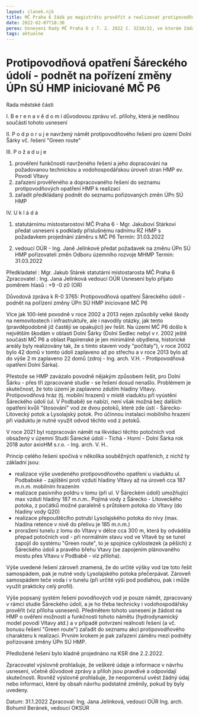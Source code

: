 ```yaml
---
layout: clanek.njk
title: MČ Praha 6 žádá po magistrátu prověřit a realizovat protipovodňová opatření Šáreckého údolí
date: 2022-02-07T18:30
perex: Usnesení Rady MČ Praha 6 z 7. 2. 2022 č. 3210/22, ve kterém žádá hl. m. Prahu o konkrétní kroky, které umožní řádné dokončení protipovodňové ochrany občanů Dolní Šárky.
tags: aktualne
---
```


# Protipovodňová opatření Šáreckého údolí - podnět na pořízení změny ÚPn SÚ HMP iniciované MČ P6

Rada městské části

I.  B e r e   n a   v ě d o m í 
důvodovou zprávu vč. přílohy, která je nedílnou součástí tohoto usnesení 

II.  P o d p o r u j e
navržený námět protipovodňového řešení pro území Dolní Šárky vč. řešení  "Green route"

III.  P o ž a d u j e 
1) prověření funkčnosti navrženého řešení a jeho dopracování na požadovanou  technickou a vodohospodářskou úroveň stran HMP ev. Povodí Vltavy
2) zařazení prověřeného a dopracovaného řešení do seznamu protipovodňových opatření HMP k realizaci
3) zařadit předkládaný podnět do seznamu pořizovaných změn ÚPn SÚ HMP 

IV.  U k l á d á
1. statutárnímu místostarostovi MČ Praha 6 - Mgr. Jakubovi Stárkovi
předat usnesení s podklady příslušnému radnímu RZ HMP s požadavkem projednání záměru s MČ P6
Termín: 31.03.2022

2. vedoucí OÚR - Ing. Janě Jelínkové
předat požadavek na změnu ÚPn SÚ HMP pořizovateli změn Odboru územního rozvoje  MHMP
Termín: 31.03.2022


Předkladatel :	Mgr. Jakub Stárek 	statutární místostarosta MČ Praha 6
Zpracovatel  :	Ing. Jana Jelínková 	vedoucí OÚR
Usnesení bylo přijato poměrem hlasů : +9 -0 z0 (OR)

Důvodová zpráva k R-0 3765:
Protipovodňová opatření Šáreckého údolí - podnět na pořízení změny ÚPn SÚ HMP iniciované MČ P6

Více jak 100-leté povodně v roce 2002 a 2013 nejen způsobily velké škody na nemovitostech i infrastruktuře, ale i navodily otázky, jak tento (pravděpodobně již častěji se opakující) jev řešit.
Na území MČ P6 došlo k největším škodám v oblasti Dolní Šárky (Dolní Sedlec nebyl v r. 2002 ještě součástí MČ P6 a oblast Papírenské je jen minimálně obydlena, historické areály byly realizovány tak, že s tímto stavem vody "počítaly"), v roce 2002 bylo 42 domů v tomto údolí zaplaveno až po střechu a v roce 2013 bylo až do výše 2 m zaplaveno 22 domů (zdroj - Ing. arch. V.H. - Protipovodňová opatření Dolní Šárka).

Přestože se HMP zavázalo povodně nějakým způsobem řešit, pro Dolní Šárku  - přes tři zpracované studie - se řešení dosud nenašlo. Problémem je skutečnost, že toto území je zaplaveno zdutím hladiny Vltavy. Protipovodňová hráz (tj. mobilní hrazení) v místě viaduktu při vyústění Šáreckého údolí (ul. V Podbabě) se nabízí, není však možná bez dalších opatření kvůli "štosování" vod ze dvou potoků, které zde ústí - Šárecko-Litovecký potok a Lysolajský potok. Pro účinnou instalaci mobilního hrazení při viaduktu je nutné využít odvod těchto vod z potoků.

V roce 2021 byl rozpracován námět na likvidaci těchto potočních vod obsažený v územní Studii Šárecké údolí  - Tichá - Horní - Dolní Šárka rok 2018 autor axioHM s.r.o. - Ing. arch. V. H..

Princip celého řešení spočívá v několika souběžných opatřeních, z nichž ty základní jsou:
- realizace výše uvedeného protipovodňového opatření u viaduktu ul. Podbabské - zajištění proti vzdutí hladiny Vltavy až na úroveň cca 187 m.n.m. mobilním hrazením
- realizace pasivního poldru v lomu (při ul. V Šáreckém údolí) umožňující max vzdutí hladiny 187 m.n.m.. Pojímá vody z Šárecko - Litoveckého potoka, z počátků možné paralelně s průtokem potoka do Vltavy (do hladiny vody Q20)
- realizace přepouštěcího potrubí Lysolajského potoka  do  nivy (max. hladina retence v nivě do přelivu je 185 m.n.m.) 
- proražení tunelu z lomu do Vltavy v délce cca 300 m, která by odváděla přepad potočních vod - při normálním stavu vod ve Vltavě by se tunel zapojil do systému "Green route", to je spojnice cyklostezek  (a pěších) z Šáreckého údolí a pravého břehu Vtavy (se zapojením plánovaného mostu přes Vltavu v Podbabě - viz příloha).

Výše uvedené řešení zároveň znamená, že do určité výšky vod lze toto řešit samospádem, pak je nutné vody Lysolajského potoka přečerpávat. Zároveň samospádem teče voda i v tunelu (při určité výši pod podlahou, pak i může využít prakticky celý profil).

Výše popsaný systém řešení povodňových vod je pouze námět, zpracovaný v rámci studie Šáreckého údolí, a je ho třeba technicky i vodohospodářsky prověřit (viz příloha usnesení).
Předmětem tohoto usnesení je žádost na HMP o ověření možností a funkčnosti tohoto námětu (hydrodynamický model povodí Vltavy atd.) a v případě potvrzení reálnosti řešení (a vč. bonusu řešení "Green route") zařadit do seznamu akcí protipovodňového charakteru k realizaci.  Prvním krokem je pak zařazení záměru mezi podněty pořizované změny ÚPn SÚ HMP.

Předložené řešení bylo kladně projednáno na KSR dne 2.2.2022.

Zpracovatel výslovně prohlašuje, že veškeré údaje a informace v návrhu usnesení, včetně důvodové zprávy a příloh jsou pravdivé a odpovídají skutečnosti.
Rovněž výslovně prohlašuje, že neopomenul uvést žádný údaj nebo informaci, které by obsah návrhu podstatně změnily, pokud by byly uvedeny.

Datum: 31.1.2022
Zpracoval: 
Ing. Jana Jelínková, vedoucí OÚR 
Ing. arch. Bohumil Beránek, vedoucí OKSÚR



